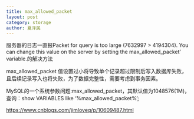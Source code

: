 ```yaml
---
title: max_allowed_packet
layout: post
category: storage
author: 夏泽民
---
```

服务器的日志一直报Packet for query is too large (7632997 > 4194304). You can change this value on the server by setting the max_allowed_packet’ variable.的解决方法

max_allowed_packet 值设置过小将导致单个记录超过限制后写入数据库失败，且后续记录写入也将失败，为了数据完整性，需要考虑到事务因素。

MySQL的一个系统参数问题:max_allowed_packet，其默认值为1048576(1M)，查询：show VARIABLES like ‘%max_allowed_packet%’;
<!-- more -->
https://www.cnblogs.com/jimloveq/p/10609487.html
